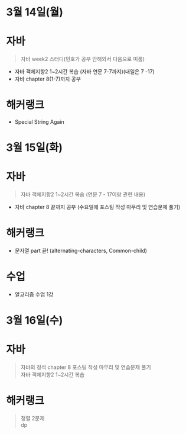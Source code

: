 # 3월 14일(월)
# 자바
> 자바 week2 스터디(민호가 공부 안해와서 다음으로 미룸)  
- 자바 객체지향2 1~2시간 복습  (자바 연문 7-7까지)(내일은 7 -17)
- 자바 chapter 8(1-7)까지 공부

# 해커랭크

- Special String Again

# 3월 15일(화)
# 자바
> 자바 객체지향2 1~2시간 복습  (연문 7 - 17이랑 관련 내용)
- 자바 chapter 8 끝까지 공부 (수요일에 포스팅 작성 마무리 및 연습문제 풀기)

# 해커랭크
- 문자열 part 끝! (alternating-characters, Common-child)
# 수업
- 알고리즘 수업 1강

# 3월 16일(수)
# 자바 
> 자바의 정석 chapter 8 포스팅 작성 마무리 및 연습문제 풀기  
> 자바 객체지향2 1~2시간 복습

# 해커랭크
> 정렬 2문제  
> dp
